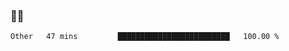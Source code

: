 ### 👨‍💻

<!--START_SECTION:waka-->

```txt
Other   47 mins         █████████████████████████   100.00 %
```

<!--END_SECTION:waka-->
